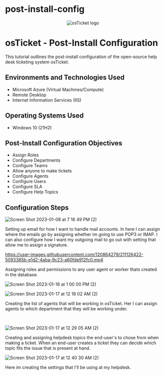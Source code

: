 # post-install-config
<p align="center">
<img src="https://i.imgur.com/Clzj7Xs.png" alt="osTicket logo"/>
</p>

<h1>osTicket - Post-Install Configuration</h1>
This tutorial outlines the post-install configuration of the open-source help desk ticketing system osTicket.<br />


<h2>Environments and Technologies Used</h2>

- Microsoft Azure (Virtual Machines/Compute)
- Remote Desktop
- Internet Information Services (IIS)

<h2>Operating Systems Used </h2>

- Windows 10</b> (21H2)

<h2>Post-Install Configuration Objectives</h2>

- Assign Roles
- Configure Departments
- Configure Teams
- Allow anyone to make tickets
- Configure Agents
- Configure Users
- Configure SLA
- Configure Help Topics

<h2>Configuration Steps</h2>

<p>

![Screen Shot 2023-01-08 at 7 16 49 PM (2)](https://user-images.githubusercontent.com/120864279/211681509-26c1c77e-6dfd-4886-9c65-9d831d59749a.png)

Setting up email for how I want to handle mail accounts. In here I can assign where the emails go by assigning whether im going to use POP3 or IMAP. I can also configure how I want my outgoing mail to go out with setting that allow me to assign a signature.
<p
  
https://user-images.githubusercontent.com/120864279/211126422-5093385b-e1d2-4aba-9c23-a60fde912fc0.mp4

Assigning roles and permissions to any user agent or worker thats created in the database.

</p>

![Screen Shot 2023-01-16 at 1 00 00 PM (2)](https://user-images.githubusercontent.com/120864279/212749923-b4a19e70-e16a-4186-8094-bdf454f05257.png)


<p>
 
 ![Screen Shot 2023-01-17 at 12 18 02 AM (2)](https://user-images.githubusercontent.com/120864279/212823973-89ffad65-a0b9-43e3-a6f0-e3d50a9a7e9a.png)

 Creating the list of agents that will be working in osTicket. Her I can assign agents to which department that they will be working under. 
</p>
<br />

![Screen Shot 2023-01-17 at 12 29 05 AM (2)](https://user-images.githubusercontent.com/120864279/212825665-d7a306ea-0dad-4fd1-ac76-1327e65a4c13.png)

Creating and assigning helpdesk topics the end-user's to chose from when making a ticket. When an end-user creates a ticket they can decide which topic fits the issue that is present at hand.
<p>
  
 ![Screen Shot 2023-01-17 at 12 40 30 AM (2)](https://user-images.githubusercontent.com/120864279/212827574-40e796f2-1886-407c-add8-e44328b1f43d.png)
 
  Here im creating the settings that I'll be using at my helpdesk. 
</p>
<p>

</p>
<br />

<p>
</p>
<p>

</p>
<br />
